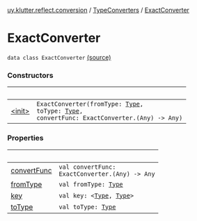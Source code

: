 [uy.klutter.reflect.conversion](../../index.md) / [TypeConverters](../index.md) / [ExactConverter](.)


# ExactConverter
<code>data class ExactConverter</code> [(source)](https://github.com/kohesive/klutter/blob/master/reflect-core-jdk6/src/main/kotlin/uy/klutter/reflect/conversion/Converters.kt#L96)<br/>


### Constructors

|&nbsp;|&nbsp;|
|---|---|
| [&lt;init&gt;](-init-.md) | <code>ExactConverter(fromType: [Type](http://docs.oracle.com/javase/6/docs/api/java/lang/reflect/Type.html), toType: [Type](http://docs.oracle.com/javase/6/docs/api/java/lang/reflect/Type.html), convertFunc: ExactConverter.(Any) -> Any)</code><br/> |

### Properties

|&nbsp;|&nbsp;|
|---|---|
| [convertFunc](convert-func.md) | <code>val convertFunc: ExactConverter.(Any) -> Any</code><br/> |
| [fromType](from-type.md) | <code>val fromType: [Type](http://docs.oracle.com/javase/6/docs/api/java/lang/reflect/Type.html)</code><br/> |
| [key](key.md) | <code>val key: <ERROR CLASS><[Type](http://docs.oracle.com/javase/6/docs/api/java/lang/reflect/Type.html), [Type](http://docs.oracle.com/javase/6/docs/api/java/lang/reflect/Type.html)></code><br/> |
| [toType](to-type.md) | <code>val toType: [Type](http://docs.oracle.com/javase/6/docs/api/java/lang/reflect/Type.html)</code><br/> |
